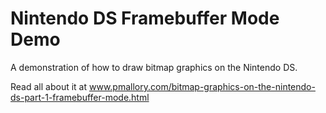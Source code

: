 Nintendo DS Framebuffer Mode Demo
=================================

A demonstration of how to draw bitmap graphics on the Nintendo DS.

Read all about it at www.pmallory.com/bitmap-graphics-on-the-nintendo-ds-part-1-framebuffer-mode.html
